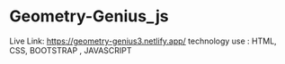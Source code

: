 # Geometry-Genius_js
Live Link: https://geometry-genius3.netlify.app/ 
technology use : HTML, CSS, BOOTSTRAP , JAVASCRIPT
